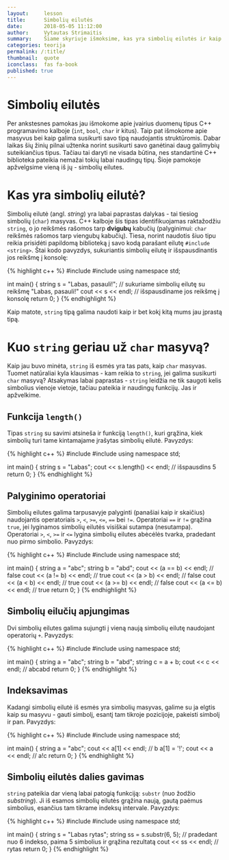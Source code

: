 ```yaml
---
layout:     lesson
title:      Simbolių eilutės
date:       2018-05-05 11:12:00
author:     Vytautas Strimaitis
summary:    Šiame skyriuje išmoksime, kas yra simbolių eilutės ir kaip su jomis dirbti.
categories: teorija
permalink: /:title/
thumbnail:  quote
iconclass:  fas fa-book
published: true
---
```

# Simbolių eilutės
Per ankstesnes pamokas jau išmokome apie įvairius duomenų tipus C++ programavimo kalboje (`int`, `bool`, `char` ir kitus). Taip pat išmokome apie masyvus bei kaip galima susikurti savo tipą naudojantis struktūromis. Dabar laikas šių žinių pilnai užtenka norint susikurti savo ganėtinai daug galimybių suteikiančius tipus. Tačiau tai daryti ne visada būtina, nes standartinė C++ biblioteka pateikia nemažai tokių labai naudingų tipų. Šioje pamokoje apžvelgsime vieną iš jų - simbolių eilutes.

# Kas yra simbolių eilutė?
Simbolių eilutė (angl. *string*) yra labai paprastas dalykas - tai tiesiog simbolių (`char`) masyvas. C++ kalboje šis tipas identifikuojamas raktažodžiu `string`, o jo reikšmės rašomos tarp **dvigubų** kabučių (palyginimui: `char` reikšmės rašomos tarp viengubų kabučių). Tiesa, norint naudotis šiuo tipu reikia prisidėti papildomą biblioteką į savo kodą parašant eilutę `#include <string>`. Štai kodo pavyzdys, sukuriantis simbolių eilutę ir išspausdinantis jos reikšmę į konsolę:

{% highlight c++ %}
#include <iostream>
#include <string>
using namespace std;

int main() {
    string s = "Labas, pasauli!"; // sukuriame simbolių eilutę su reikšmę "Labas, pasauli!"
    cout << s << endl; // išspausdiname jos reikšmę į konsolę
    return 0;
}
{% endhighlight %}

Kaip matote, `string` tipą galima naudoti kaip ir bet kokį kitą mums jau įprastą tipą.

# Kuo `string` geriau už `char` masyvą?
Kaip jau buvo minėta, `string` iš esmės yra tas pats, kaip `char` masyvas. Tuomet natūraliai kyla klausimas - kam reikia to `string`, jei galima susikurti `char` masyvą? Atsakymas labai paprastas - `string` leidžia ne tik saugoti kelis simbolius vienoje vietoje, tačiau pateikia ir naudingų funkcijų. Jas ir apžvelkime.

## Funkcija `length()`
Tipas `string` su savimi atsineša ir funkciją `length()`, kuri grąžina, kiek simbolių turi tame kintamajame įrašytas simbolių eilutė. Pavyzdys:

{% highlight c++ %}
#include <iostream>
#include <string>
using namespace std;

int main() {
    string s = "Labas";
    cout << s.length() << endl; // išspausdins 5
    return 0;
}
{% endhighlight %}

## Palyginimo operatoriai
Simbolių eilutes galima tarpusavyje palyginti (panašiai kaip ir skaičius) naudojantis operatoriais `>`, `<`, `>=`, `<=`, `==` bei `!=`. Operatoriai `==` ir `!=` grąžina `true`, jei lyginamos simbolių eilutės visiškai sutampa (nesutampa). Operatoriai `>`, `<`, `>=` ir `<=` lygina simbolių eilutes abėcėlės tvarka, pradedant nuo pirmo simbolio. Pavyzdys:

{% highlight c++ %}
#include <iostream>
#include <string>
using namespace std;

int main() {
    string a = "abc";
    string b = "abd";
    cout << (a == b) << endl; // false
    cout << (a != b) << endl; // true
    cout << (a > b) << endl;  // false
    cout << (a < b) << endl;  // true
    cout << (a >= b) << endl; // false
    cout << (a <= b) << endl; // true
    return 0;
}
{% endhighlight %}

## Simbolių eilučių apjungimas
Dvi simbolių eilutes galima sujungti į vieną naują simbolių eilutę naudojant operatorių `+`. Pavyzdys:

{% highlight c++ %}
#include <iostream>
#include <string>
using namespace std;

int main() {
    string a = "abc";
    string b = "abd";
    string c = a + b;
    cout << c << endl; // abcabd
    return 0;
}
{% endhighlight %}

## Indeksavimas
Kadangi simbolių eilutė iš esmės yra simbolių masyvas, galime su ja elgtis kaip su masyvu - gauti simbolį, esantį tam tikroje pozicijoje, pakeisti simbolį ir pan. Pavyzdys:

{% highlight c++ %}
#include <iostream>
#include <string>
using namespace std;

int main() {
    string a = "abc";
    cout << a[1] << endl; // b
    a[1] = '!';
    cout << a << endl;    // a!c
    return 0;
}
{% endhighlight %}

## Simbolių eilutės dalies gavimas
`string` pateikia dar vieną labai patogią funkciją: `substr` (nuo žodžio *substring*). Ji iš esamos simbolių eilutės grąžina naują, gautą paėmus simbolius, esančius tam tikrame indeksų intervale. Pavyzdys:

{% highlight c++ %}
#include <iostream>
#include <string>
using namespace std;

int main() {
    string s = "Labas rytas";
    string ss = s.substr(6, 5); // pradedant nuo 6 indekso, paima 5 simbolius ir grąžina rezultatą
    cout << ss << endl;         // rytas
    return 0;
}
{% endhighlight %}

